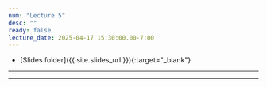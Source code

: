 ```yaml
---
num: "Lecture 5"
desc: ""
ready: false
lecture_date: 2025-04-17 15:30:00.00-7:00
---
```


* [Slides folder]({{ site.slides_url }}){:target="_blank"}

---

---
